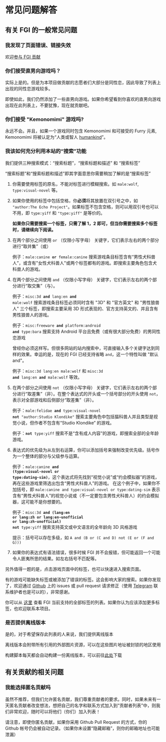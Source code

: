 # 常见问题解答

## 有关 FGI 的一般常见问题

### 我发现了页面错误、链接失效

欢迎[参与 FGI 贡献](https://github.com/FurryGamesIndex/games/blob/master/doc/Contribute.zh-cn.md)

### 你们接受直男向游戏吗？

实际上是的。但是为本项目做贡献的志愿者们大部分是同性恋，因此导致了列表上出现的同性恋游戏较多。

即使如此，我们仍然添加了一些直男向游戏。如果你希望看到你喜欢的直男向游戏出现在此列表上，不要犹豫，现在就贡献吧。

### 你们接受 "Kemonomimi" 游戏吗?

永远不会。并且，如果一个游戏同时包含 Kemonomimi 和可接受的 Furry 元素, Kemonomimi 将被认定为“人类或智人 [humankind](https://furrygamesindex.github.io/en/search.html?tagx?male:humankind%20or%20female:humankind)”。

<a id="search_help"></a>
### 我该如何充分利用本站的“搜索”功能

我们提供三种搜索模式：“搜索标题”，“搜索标题和描述” 和 “搜索标签”

“搜索标题”和“搜索标题和描述”即其字面意思你需要稍加了解的是“搜索标签”

1. 你需要使用标签的原名，不能对标签进行模糊搜索。如 `male:wolf`, `type:visual-novel` 等。

2. 如果你使用的标签中包括空格，你**必须**将其放置在双引号之中，如 `"author:The Echo Project"`。如果标签不包含空格，则可以用双引号也可以不用，即 `type:yiff` 和 `"type:yiff"` 是等价的。

	**如果你只需要搜索一个标签，只需了解 1，2 即可，但当你需要搜索多个标签时，请继续向下阅读。**

3. 在两个部分之间使用 `or` （仅限小写字母） 关键字，它们表示左右的两个部分进行“取并集”（或）

	例子：<code>male:canine **or** female:canine</code> 搜索游戏条目标签含有“男性犬科兽人”，或含有"女性犬科兽人"或两个标签都有的游戏。即搜索主要角色包含犬科兽人的游戏。

4. 在两个部分之间使用 `and` （仅限小写字母） 关键字，它们表示左右的两个部分进行“取交集”（与）。

	例子：<code>misc:3d **and** lang:en **and** male:wolf</code> 搜索游戏条目标签必须同时含有 "3D" 和 "官方英文" 和 "男性狼兽人" 三个标签，即搜索主要采用 3D 形式表现的、官方支持英文的、并且含有男性狼兽人的游戏。

	例子：<code>misc:freeware **and** platform:android **and** type:bara</code> 搜索支持 Android 平台且免费（或有很大部分免费）的男同性恋游戏

	曾经你必须这样写。但很多网站的站内搜索中，可直接输入多个关键字达到同样的效果。幸运的是，现在的 FGI 已经支持省略 `and`，这一个特性叫做 "默认 and"。

	例子：`misc:3d lang:en male:wolf` 和 <code>misc:3d **and** lang:en **and** male:wolf</code> 等效。

5. 在两个部分之间使用 `not` （仅限小写字母） 关键字，它们表示左右的两个部分进行“取差集”（非）。在整个表达式的开头或一个括号部分的开头使用 `not`，表示对全部游戏和后侧部分“取差集”（非）。

	例子：<code>male:felidae **and** type:visual-novel **not** "author:Studio Klondike"</code> 搜索主要角色中包括猫科兽人并且类型是视觉小说，但作者不包含有“Studio Klondike” 的游戏。

	例子：<code>**not** type:yiff</code> 搜索不是“含有成人内容”的游戏，即搜索全部的全年龄游戏。

6. 表达式的优先级为从左到右运算，你可以添加括号来强制改变优先级。括号作为一个整体的部分与父级参与运算。

	例子：<code>male:canine **and** **(**type:visual-novel **or** type:dating-sim**)**</code>，这个表达式将先找到“视觉小说”或“约会模拟器”的游戏，再在这些游戏里筛选出包含“男性犬科兽人”的游戏。
	在这个例子中，如果你不加括号，即 `male:canine and type:visual-novel or type:dating-sim` 表示含有“男性犬科兽人”的视觉小说或（不一定要包含男性犬科兽人）的约会模拟器，这可能不是你想要的。

	例子：<code>misc:3d **and** **(**lang:en **or** lang:zh **or** lang:en-unofficial **or** lang:zh-unofficial**)** **not** type:yiff</code> 搜索支持英文或中文语言的全年龄向 3D 风格游戏

	提示：括号可以存在多级，如 `A and (B or (C and D) not (E or (F and G)))`

7. 如果你的表达式有语法错误，很多时候 FGI 并不会报错，但可能返回一个可能令人匪夷所思的结果。如左右括号不匹配等。

另外值得一题的是，点击游戏页面中的标签，也可以快速进入搜索页面。

有的游戏可能缺失标签或被添加了错误的标签。这会影响大家的搜索。如果你发现了，欢迎通过 [Github](https://github.com/FurryGamesIndex/games/) 上的 issues 或 pull request 请求修正（使用 [Telegram](https://t.me/FurryGamesIndex) 联系维护者也是可以的），非常感谢。

你可以从 [这里](https://github.com/FurryGamesIndex/games/blob/master/doc/tags.zh-cn.md) 查看 FGI 当前支持的全部标签的列表。如果你认为应该添加更多标签，也欢迎联系本项目。

### 是否提供离线版本

是的，对于希望保存此列表的人来说，我们提供离线版本

离线版本会附带所有引用的外部图片资源，可以在这些图片地址被封锁的地区使用

构建脚本每天都会自动构建一份离线版本，可以前往[此处](https://github.com/FurryGamesIndex/games/releases/tag/_gh_assets)下载

## 有关贡献的相关问题

### 我能选择匿名贡献吗

虽然不推荐，但我们允许匿名贡献，我们尊重贡献者的要求。同时，如果未来有一天匿名贡献者改变想法，想把自己的名字和联系方式加入到“贡献者列表”中，则我们非常欢迎，随时可以将他们（你们）加入列表！

请注意，即使你匿名贡献，如果你采用 Github Pull Request 的方式，你的 Github 帐号仍会被自动记录。（如果你未设置“隐藏邮箱”，则你的邮箱地址也可能泄漏）

